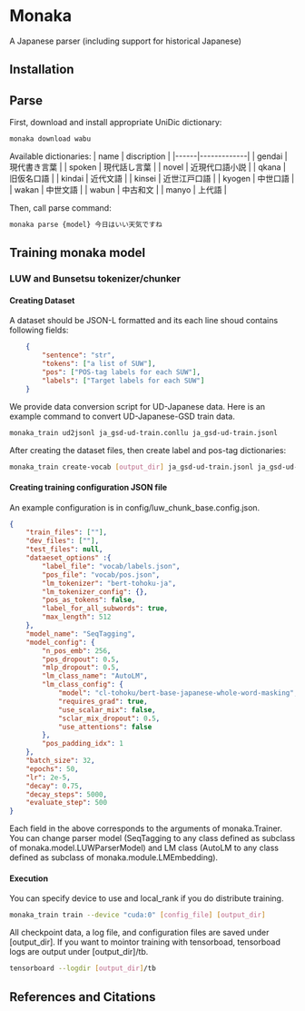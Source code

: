 # Monaka
A Japanese parser (including support for historical Japanese)

## Installation

## Parse

First, download  and install appropriate UniDic dictionary:
```sh
monaka download wabu
```

Available dictionaries:
| name | discription |
|------|-------------|
| gendai | 現代書き言葉 |
| spoken | 現代話し言葉 |
| novel | 近現代口語小説 |
| qkana | 旧仮名口語 |
| kindai | 近代文語 |
| kinsei | 近世江戸口語 |
| kyogen | 中世口語 |
| wakan | 中世文語 |
| wabun | 中古和文 |
| manyo | 上代語 |

Then, call parse command:
```sh
monaka parse {model} 今日はいい天気ですね
```

## Training monaka model

### LUW and Bunsetsu tokenizer/chunker

#### Creating Dataset

A dataset should be JSON-L formatted and its each line shoud contains following fields:
```json
    {
        "sentence": "str", 
        "tokens": ["a list of SUW"],
        "pos": ["POS-tag labels for each SUW"],
        "labels": ["Target labels for each SUW"]
    }
```

We provide data conversion script for UD-Japanese data.
Here is an example command to convert UD-Japanese-GSD train data.

```sh
monaka_train ud2jsonl ja_gsd-ud-train.conllu ja_gsd-ud-train.jsonl
```

After creating the dataset files, then create label and pos-tag dictionaries:

```sh
monaka_train create-vocab [output_dir] ja_gsd-ud-train.jsonl ja_gsd-ud-dev.jsonl ja_gsd-ud-test.jsonl
```

#### Creating training configuration JSON file
An example configuration is in config/luw_chunk_base.config.json.

```json
{
    "train_files": [""],
    "dev_files": [""],
    "test_files": null,
    "dataeset_options" :{
        "label_file": "vocab/labels.json",
        "pos_file": "vocab/pos.json",
        "lm_tokenizer": "bert-tohoku-ja",
        "lm_tokenizer_config": {},
        "pos_as_tokens": false,
        "label_for_all_subwords": true,
        "max_length": 512
    },
    "model_name": "SeqTagging",
    "model_config": {
        "n_pos_emb": 256,
        "pos_dropout": 0.5,
        "mlp_dropout": 0.5,
        "lm_class_name": "AutoLM",
        "lm_class_config": {
            "model": "cl-tohoku/bert-base-japanese-whole-word-masking",
            "requires_grad": true,
            "use_scalar_mix": false,
            "sclar_mix_dropout": 0.5,
            "use_attentions": false
        },
        "pos_padding_idx": 1
    },
    "batch_size": 32,
    "epochs": 50,
    "lr": 2e-5,
    "decay": 0.75,
    "decay_steps": 5000,
    "evaluate_step": 500
}
```
Each field in the above corresponds to the arguments of monaka.Trainer.
You can change parser model (SeqTagging to any class defined as subclass of monaka.model.LUWParserModel) and LM class (AutoLM to any class defined as subclass of monaka.module.LMEmbedding).

#### Execution
You can specify device to use and local_rank if you do distribute training.
```sh
monaka_train train --device "cuda:0" [config_file] [output_dir]
```

All checkpoint data, a log file, and configuration files are saved under [output_dir].
If you want to mointor training with tensorboad, tensorboad logs are output under [output_dir]/tb.
 
```sh
tensorboard --logdir [output_dir]/tb
```

## References and Citations
